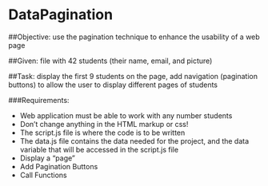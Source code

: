 # DataPagination

##Objective: use the pagination technique to enhance the usability of a web page

##Given: file with 42 students (their name, email, and picture)

##Task: display the first 9 students on the page, add navigation (pagination buttons) to allow the user to display different pages of students

###Requirements:

- Web application must be able to work with any number students
- Don’t change anything in the HTML markup or css!
- The script.js file is where the code is to be written
- The data.js file contains the data needed for the project, and the data variable that will be accessed in the script.js file
- Display a “page”
- Add Pagination Buttons
- Call Functions
